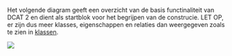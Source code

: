 Het volgende diagram geeft een overzicht van de basis functinaliteit van DCAT 2 en dient als startblok voor het begrijpen van de construcie. LET OP, er zijn dus meer klasses, eigenschappen en relaties dan weergegeven zoals te zien in [klassen](#Klassen). 

![](assets/dcat-ap-donl-model.svg)

